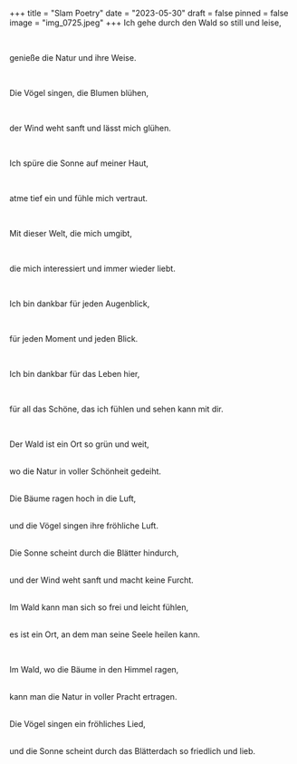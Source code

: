 +++
title = "Slam Poetry"
date = "2023-05-30"
draft = false
pinned = false
image = "img_0725.jpeg"
+++
Ich gehe durch den Wald so still und leise,

 

genieße die Natur und ihre Weise.

 

Die Vögel singen, die Blumen blühen,

 

der Wind weht sanft und lässt mich glühen.

 

Ich spüre die Sonne auf meiner Haut,

 

atme tief ein und fühle mich vertraut.

 

Mit dieser Welt, die mich umgibt,

 

die mich interessiert und immer wieder liebt.

 

Ich bin dankbar für jeden Augenblick,

 

für jeden Moment und jeden Blick.

 

Ich bin dankbar für das Leben hier,

 

für all das Schöne, das ich fühlen und sehen kann mit dir.

 

Der Wald ist ein Ort so grün und weit,

\
wo die Natur in voller Schönheit gedeiht.

\
Die Bäume ragen hoch in die Luft,

\
und die Vögel singen ihre fröhliche Luft.

\
Die Sonne scheint durch die Blätter hindurch,

\
und der Wind weht sanft und macht keine Furcht.

\
Im Wald kann man sich so frei und leicht fühlen,

\
es ist ein Ort, an dem man seine Seele heilen kann.

 

Im Wald, wo die Bäume in den Himmel ragen,

\
kann man die Natur in voller Pracht ertragen.

\
Die Vögel singen ein fröhliches Lied,

\
und die Sonne scheint durch das Blätterdach so friedlich und lieb.